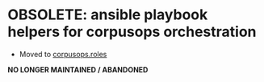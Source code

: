 # OBSOLETE: ansible playbook helpers for corpusops orchestration
- Moved to [corpusops.roles](https://github.com/corpusops/roles/tree/master/playbooks)

**NO LONGER MAINTAINED / ABANDONED**

